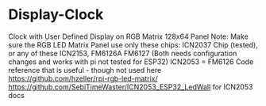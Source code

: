 # Display-Clock
Clock with User Defined Display on RGB Matrix 128x64 Panel
Note: Make sure the RGB LED Matrix Panel use only these chips: ICN2037 Chip (tested), or any of these ICN2153, FM6126A FM6127 (Both needs configuration changes and works with pi not tested for ESP32)  ICN2053 = FM6126
Code reference that is useful - though not used here
https://github.com/hzeller/rpi-rgb-led-matrix/
https://github.com/SebiTimeWaster/ICN2053_ESP32_LedWall for ICN2053 docs
